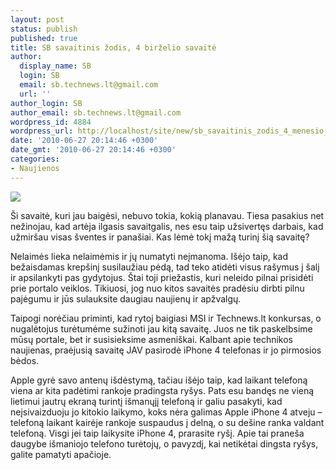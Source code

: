 ```yaml
---
layout: post
status: publish
published: true
title: SB savaitinis žodis, 4 birželio savaitė
author:
  display_name: SB
  login: SB
  email: sb.technews.lt@gmail.com
  url: ''
author_login: SB
author_email: sb.technews.lt@gmail.com
wordpress_id: 4884
wordpress_url: http://localhost/site/new/sb_savaitinis_zodis_4_menesio_savaite/
date: '2010-06-27 20:14:46 +0300'
date_gmt: '2010-06-27 20:14:46 +0300'
categories:
- Naujienos
---
```

<div class="imgright"><img src="http://www.technews.lt/upl/Failai/Technews_logo_(avatar).gif"  /></div>
<p>Ši savaitė, kuri jau baigėsi, nebuvo tokia, kokią planavau. Tiesa pasakius net nežinojau, kad artėja ilgasis savaitgalis, nes esu taip užsivertęs darbais, kad užmiršau visas šventes ir panašiai. Kas lėmė tokį mažą turinį šią savaitę?</p>
<p>Nelaimės lieka nelaimėmis ir jų numatyti neįmanoma. Išėjo taip, kad bežaisdamas krepšinį susilaužiau pėdą, tad teko atidėti visus rašymus į šalį ir apsilankyti pas gydytojus. Štai toji priežastis, kuri neleido pilnai prisidėti prie portalo veiklos. Tikiuosi, jog nuo kitos savaitės pradėsiu dirbti pilnu pajėgumu ir jūs sulauksite daugiau naujienų ir apžvalgų.</p>
<p>Taipogi norėčiau priminti, kad rytoj baigiasi MSI ir Technews.lt konkursas, o nugalėtojus turėtumėme sužinoti jau kitą savaitę. Juos ne tik paskelbsime mūsų portale, bet ir susisieksime asmeniškai. Kalbant apie technikos naujienas, praėjusią savaitę JAV pasirodė iPhone 4 telefonas ir jo pirmosios bėdos. </p>
<p>Apple gyrė savo antenų išdėstymą, tačiau išėjo taip, kad laikant telefoną viena ar kita padėtimi rankoje pradingsta ryšys. Pats esu bandęs ne vieną lietimui jautrų ekraną turintį išmanųjį telefoną ir galiu pasakyti, kad neįsivaizduoju jo kitokio laikymo, koks nėra galimas Apple iPhone 4 atveju – telefoną laikant kairėje rankoje suspaudus į delną, o su dešine ranka valdant telefoną. Visgi jei taip laikysite iPhone 4, prarasite ryšį. Apie tai praneša daugybe išmaniojo telefono turėtojų, o pavyzdį, kai netikėtai dingsta ryšys, galite pamatyti apačioje. </p>
<p><object width="480" height="385"><param name="movie" value="http://www.youtube.com/v/KuGi7odqV_c&hl=en_GB&fs=1&"></param><param name="allowFullScreen" value="true"></param><param name="allowscriptaccess" value="always"></param><embed src="http://www.youtube.com/v/KuGi7odqV_c&hl=en_GB&fs=1&" type="application/x-shockwave-flash" allowscriptaccess="always" allowfullscreen="true" width="480" height="385"></embed></object><br /></p>
